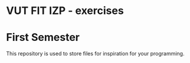 # VUT FIT IZP - exercises

# First Semester
  This repository is used to store files for inspiration for your programming.
